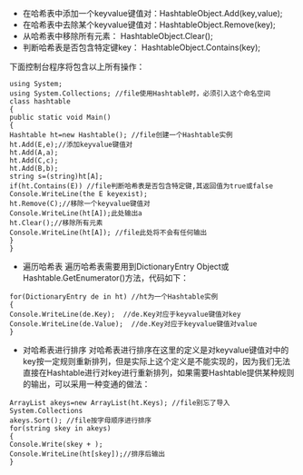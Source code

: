 - 在哈希表中添加一个keyvalue键值对：HashtableObject.Add(key,value);
- 在哈希表中去除某个keyvalue键值对：HashtableObject.Remove(key);
- 从哈希表中移除所有元素： HashtableObject.Clear();
- 判断哈希表是否包含特定键key： HashtableObject.Contains(key);

下面控制台程序将包含以上所有操作： 

```
using System; 
using System.Collections; //file使用Hashtable时，必须引入这个命名空间 
class hashtable 
{ 
public static void Main() 
{ 
Hashtable ht=new Hashtable(); //file创建一个Hashtable实例 
ht.Add(E,e);//添加keyvalue键值对 
ht.Add(A,a); 
ht.Add(C,c); 
ht.Add(B,b); 
string s=(string)ht[A]; 
if(ht.Contains(E)) //file判断哈希表是否包含特定键,其返回值为true或false 
Console.WriteLine(the E keyexist); 
ht.Remove(C);//移除一个keyvalue键值对 
Console.WriteLine(ht[A]);此处输出a 
ht.Clear();//移除所有元素 
Console.WriteLine(ht[A]); //file此处将不会有任何输出 
} 
} 

```
- 遍历哈希表
遍历哈希表需要用到DictionaryEntry Object或Hashtable.GetEnumerator()方法，代码如下：

```
for(DictionaryEntry de in ht) //ht为一个Hashtable实例 
{ 
Console.WriteLine(de.Key);  //de.Key对应于keyvalue键值对key 
Console.WriteLine(de.Value);  //de.Key对应于keyvalue键值对value 
}
```
- 对哈希表进行排序
对哈希表进行排序在这里的定义是对keyvalue键值对中的key按一定规则重新排列，但是实际上这个定义是不能实现的，因为我们无法直接在Hashtable进行对key进行重新排列，如果需要Hashtable提供某种规则的输出，可以采用一种变通的做法：

```
ArrayList akeys=new ArrayList(ht.Keys); //file别忘了导入System.Collections 
akeys.Sort(); //file按字母顺序进行排序 
for(string skey in akeys) 
{ 
Console.Write(skey + ); 
Console.WriteLine(ht[skey]);//排序后输出 
}
```